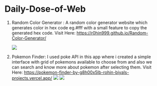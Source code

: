 # Daily-Dose-of-Web



1. Random Color Generator : A random color generator website which generates color in hex code eg.#fff with a small feature to copy the generated hex code.
   Visit Here:  https://r0hin999.github.io/Random-Color-Generator/

   <img src="https://github.com/R0hin999/Daily-JavaScript-Vanilla-Javascript-Projects-/assets/103902071/ab79cf6d-59b5-4bc4-88ac-99ff5502e867"><img/>


2. Pokemon Finder: I used poke API in this app where i created a simple interface with grid of pokemons available to choose from and also we can search and know more about pokemon after selecting them.
   Visit Here: https://pokemon-finder-by-g8h00x5lb-rohin-biyals-projects.vercel.app/
   <img src="https://github.com/R0hin999/Daily-Dose-of-Web/assets/103902071/50eb35c0-7184-4e51-867a-e95652b81a7a"/>
   <img src="https://github.com/R0hin999/Daily-Dose-of-Web/assets/103902071/b11fd48a-fddb-4d21-a95e-251491c54e40"/>
